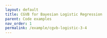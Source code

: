 ```yaml
---
layout: default
title: CGVB for Bayesian Logistic Regression
parent: Code examples
nav_order: 1
permalink: /example/cgvb-logistic-3-4
---
```


## 

